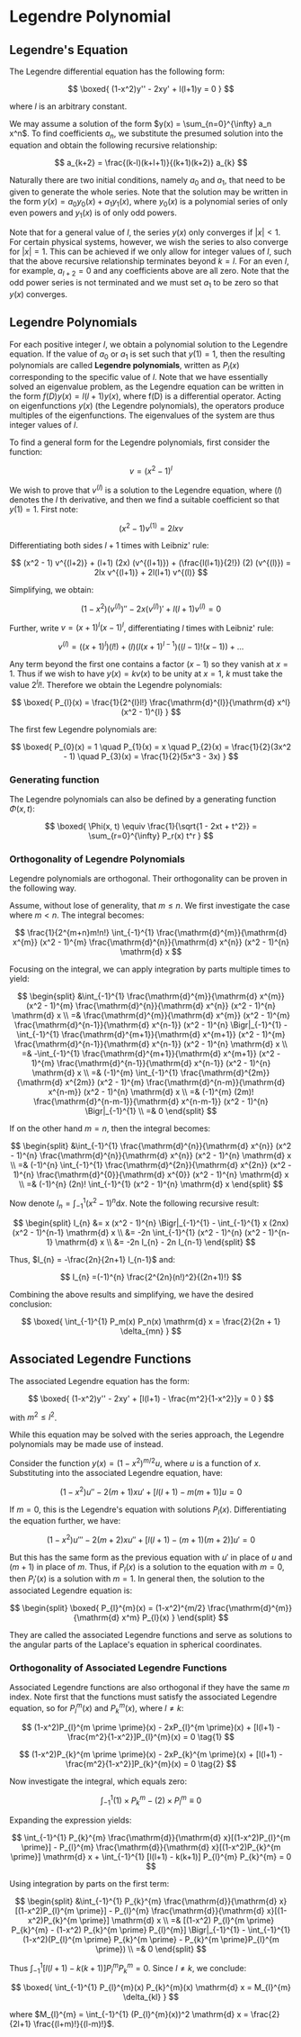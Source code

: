 # Legendre Polynomial

## Legendre's Equation

The Legendre differential equation has the following form:

$$
\boxed{
(1-x^2)y'' - 2xy' + l(l+1)y = 0
}
$$

where $l$ is an arbitrary constant.

We may assume a solution of the form $y(x) = \sum_{n=0}^{\infty} a_n x^n$. To find coefficients $a_n$, we substitute the presumed solution into the equation and obtain the following recursive relationship:

$$
a_{k+2} = \frac{(k-l)(k+l+1)}{(k+1)(k+2)} a_{k}
$$

Naturally there are two initial conditions, namely $a_0$ and $a_1$, that need to be given to generate the whole series. Note that the solution may be written in the form $y(x) = a_0 y_0(x) + a_1 y_1(x)$, where $y_0(x)$ is a polynomial series of only even powers and $y_1(x)$ is of only odd powers.

Note that for a general value of $l$, the series $y(x)$ only converges if $\lvert x \rvert < 1$. For certain physical systems, however, we wish the series to also converge for $\lvert x \rvert = 1$. This can be achieved if we only allow for integer values of $l$, such that the above recursive relationship terminates beyond $k=l$. For an even $l$, for example, $a_{l+2} = 0$ and any coefficients above are all zero. Note that the odd power series is not terminated and we must set $a_1$ to be zero so that $y(x)$ converges.

## Legendre Polynomials

For each positive integer $l$, we obtain a polynomial solution to the Legendre equation. If the value of $a_0$ or $a_1$ is set such that $y(1) = 1$, then the resulting polynomials are called **Legendre polynomials**, written as $P_{l}(x)$ corresponding to the specific value of $l$. Note that we have essentially solved an eigenvalue problem, as the Legendre equation can be written in the form $f(D)y(x) = l(l+1)y(x)$, where f(D) is a differential operator. Acting on eigenfunctions $y(x)$ (the Legendre polynomials), the operators produce multiples of the eigenfunctions. The eigenvalues of the system are thus integer values of $l$.

To find a general form for the Legendre polynomials, first consider the function:

$$
v = (x^2 - 1)^l
$$

We wish to prove that $v^{(l)}$ is a solution to the Legendre equation, where $(l)$ denotes the $l$ th derivative, and then we find a suitable coefficient so that $y(1) = 1$. First note:

$$
(x^2 - 1) v^{(1)} = 2lxv
$$

Differentiating both sides $l+1$ times with Leibniz\' rule:

$$
(x^2 - 1) v^{(l+2)} + (l+1) (2x) (v^{(l+1)}) + (\frac{l(l+1)}{2!}) (2) (v^{(l)}) = 2lx v^{(l+1)} + 2l(l+1) v^{(l)}
$$

Simplifying, we obtain:

$$
(1-x^2) (v^{(l)})'' - 2x (v^{(l)})' + l(l+1) v^{(l)} = 0
$$

Further, write $v = (x+1)^{l} (x-1)^{l}$, differentiating $l$ times with Leibniz\' rule:

$$
v^{(l)} = ((x+1)^{l}) (l!) + (l)(l(x+1)^{l-1})((l-1)!(x-1)) + ...
$$

Any term beyond the first one contains a factor $(x-1)$ so they vanish at $x = 1$. Thus if we wish to have $y(x) = kv(x)$ to be unity at $x = 1$, $k$ must take the value $2^{l}l!$. Therefore we obtain the Legendre polynomials:

$$
\boxed{
P_{l}(x) = \frac{1}{2^{l}l!} \frac{\mathrm{d}^{l}}{\mathrm{d} x^l} (x^2 - 1)^{l}
}
$$

The first few Legendre polynomials are:

$$
\boxed{
P_{0}(x) = 1 \quad P_{1}(x) = x \quad P_{2}(x) = \frac{1}{2}(3x^2 - 1) \quad P_{3}(x) = \frac{1}{2}(5x^3 - 3x)
}
$$

### Generating function

The Legendre polynomials can also be defined by a generating function $\Phi(x, t)$:

$$
\boxed{
\Phi(x, t) \equiv \frac{1}{\sqrt{1 - 2xt + t^2}} = \sum_{r=0}^{\infty} P_r(x) t^r
}
$$

### Orthogonality of Legendre Polynomials

Legendre polynomials are orthogonal. Their orthogonality can be proven in the following way.

Assume, without lose of generality, that $m \leq n$. We first investigate the case where $m<n$. The integral becomes:

$$
\frac{1}{2^{m+n}m!n!} \int_{-1}^{1} \frac{\mathrm{d}^{m}}{\mathrm{d} x^{m}} (x^2 - 1)^{m} \frac{\mathrm{d}^{n}}{\mathrm{d} x^{n}} (x^2 - 1)^{n} \mathrm{d} x
$$

Focusing on the integral, we can apply integration by parts multiple times to yield:

$$
\begin{split}
&\int_{-1}^{1} \frac{\mathrm{d}^{m}}{\mathrm{d} x^{m}} (x^2 - 1)^{m} \frac{\mathrm{d}^{n}}{\mathrm{d} x^{n}} (x^2 - 1)^{n} \mathrm{d} x \\
=& \frac{\mathrm{d}^{m}}{\mathrm{d} x^{m}} (x^2 - 1)^{m} \frac{\mathrm{d}^{n-1}}{\mathrm{d} x^{n-1}} (x^2 - 1)^{n} \Bigr|_{-1}^{1} - \int_{-1}^{1} \frac{\mathrm{d}^{m+1}}{\mathrm{d} x^{m+1}} (x^2 - 1)^{m} \frac{\mathrm{d}^{n-1}}{\mathrm{d} x^{n-1}} (x^2 - 1)^{n} \mathrm{d} x \\
=& -\int_{-1}^{1} \frac{\mathrm{d}^{m+1}}{\mathrm{d} x^{m+1}} (x^2 - 1)^{m} \frac{\mathrm{d}^{n-1}}{\mathrm{d} x^{n-1}} (x^2 - 1)^{n} \mathrm{d} x \\
=& (-1)^{m} \int_{-1}^{1} \frac{\mathrm{d}^{2m}}{\mathrm{d} x^{2m}} (x^2 - 1)^{m} \frac{\mathrm{d}^{n-m}}{\mathrm{d} x^{n-m}} (x^2 - 1)^{n} \mathrm{d} x \\
=& (-1)^{m} (2m)! \frac{\mathrm{d}^{n-m-1}}{\mathrm{d} x^{n-m-1}} (x^2 - 1)^{n} \Bigr|_{-1}^{1} \\
=& 0
\end{split}
$$

If on the other hand $m=n$, then the integral becomes:

$$
\begin{split}
&\int_{-1}^{1} \frac{\mathrm{d}^{n}}{\mathrm{d} x^{n}} (x^2 - 1)^{n} \frac{\mathrm{d}^{n}}{\mathrm{d} x^{n}} (x^2 - 1)^{n} \mathrm{d} x \\
=& (-1)^{n} \int_{-1}^{1} \frac{\mathrm{d}^{2n}}{\mathrm{d} x^{2n}} (x^2 - 1)^{n} \frac{\mathrm{d}^{0}}{\mathrm{d} x^{0}} (x^2 - 1)^{n} \mathrm{d} x \\
=& (-1)^{n} (2n)! \int_{-1}^{1} (x^2 - 1)^{n} \mathrm{d} x
\end{split}
$$

Now denote $I_{n} = \int_{-1}^{1} (x^2 - 1)^{n} \mathrm{d} x$. Note the following recursive result:

$$
\begin{split}
I_{n} &= x (x^2 - 1)^{n} \Bigr|_{-1}^{1} - \int_{-1}^{1} x (2nx) (x^2 - 1)^{n-1} \mathrm{d} x \\
    &= -2n \int_{-1}^{1} (x^2 - 1)^{n} (x^2 - 1)^{n-1} \mathrm{d} x \\
    &= -2n I_{n} - 2n I_{n-1}
\end{split}
$$

Thus, $I_{n} = -\frac{2n}{2n+1} I_{n-1}$ and:

$$
I_{n} =(-1)^{n} \frac{2^{2n}(n!)^2}{(2n+1)!}
$$

Combining the above results and simplifying, we have the desired conclusion:

$$
\boxed{
\int_{-1}^{1} P_m(x) P_n(x) \mathrm{d} x = \frac{2}{2n + 1} \delta_{mn}
}
$$

## Associated Legendre Functions

The associated Legendre equation has the form:

$$
\boxed{
(1-x^2)y'' - 2xy' + [l(l+1) - \frac{m^2}{1-x^2}]y = 0
}
$$

with $m^2 \leq l^2$.

While this equation may be solved with the series approach, the Legendre polynomials may be made use of instead.

Consider the function $y(x) = (1-x^2)^{m/2} u$, where $u$ is a function of $x$. Substituting into the associated Legendre equation, have:

$$
(1-x^2)u'' - 2(m+1)xu' + [l(l+1) - m(m+1)]u = 0
$$

If $m = 0$, this is the Legendre\'s equation with solutions $P_{l}(x)$. Differentiating the equation further, we have:

$$
(1-x^2)u''' - 2(m+2)xu'' + [l(l+1) - (m+1)(m+2)]u' = 0
$$

But this has the same form as the previous equation with $u'$ in place of $u$ and $(m+1)$ in place of $m$. Thus, if $P_{l}(x)$ is a solution to the equation with $m = 0$, then $P_{l}'(x)$ is a solution with $m = 1$. In general then, the solution to the associated Legendre equation is:

$$
\begin{split}
\boxed{
P_{l}^{m}(x) = (1-x^2)^{m/2} \frac{\mathrm{d}^{m}}{\mathrm{d} x^m} P_{l}(x)
}
\end{split}
$$

They are called the associated Legendre functions and serve as solutions to the angular parts of the Laplace\'s equation in spherical coordinates.

### Orthogonality of Associated Legendre Functions

Associated Legendre functions are also orthogonal if they have the same $m$ index. Note first that the functions must satisfy the associated Legendre equation, so for $P_{l}^{m}(x)$ and $P_{k}^{m}(x)$, where $l \ne k$:

$$
(1-x^2)P_{l}^{m \prime \prime}(x) - 2xP_{l}^{m \prime}(x) + [l(l+1) - \frac{m^2}{1-x^2}]P_{l}^{m}(x) = 0
\tag{1}
$$

$$
(1-x^2)P_{k}^{m \prime \prime}(x) - 2xP_{k}^{m \prime}(x) + [l(l+1) - \frac{m^2}{1-x^2}]P_{k}^{m}(x) = 0
\tag{2}
$$

Now investigate the integral, which equals zero:

$$
\int_{-1}^{1} (1) \times P_{k}^{m} - (2) \times P_{l}^{m} \equiv 0
$$

Expanding the expression yields:

$$
\int_{-1}^{1} P_{k}^{m} \frac{\mathrm{d}}{\mathrm{d} x}[(1-x^2)P_{l}^{m \prime}] - P_{l}^{m} \frac{\mathrm{d}}{\mathrm{d} x}[(1-x^2)P_{k}^{m \prime}] \mathrm{d} x + \int_{-1}^{1} [l(l+1) - k(k+1)] P_{l}^{m} P_{k}^{m} = 0
$$

Using integration by parts on the first term:

$$
\begin{split}
&\int_{-1}^{1} P_{k}^{m} \frac{\mathrm{d}}{\mathrm{d} x}[(1-x^2)P_{l}^{m \prime}] - P_{l}^{m} \frac{\mathrm{d}}{\mathrm{d} x}[(1-x^2)P_{k}^{m \prime}] \mathrm{d} x \\
=& [(1-x^2) P_{l}^{m \prime} P_{k}^{m} - (1-x^2) P_{k}^{m \prime} P_{l}^{m}] \Bigr|_{-1}^{1} - \int_{-1}^{1} (1-x^2)(P_{l}^{m \prime} P_{k}^{m \prime} - P_{k}^{m \prime}P_{l}^{m \prime}) \\
=& 0
\end{split}
$$

Thus $\int_{-1}^{1} [l(l+1) - k(k+1)] P_{l}^{m} P_{k}^{m} = 0$. Since $l \ne k$, we conclude:

$$
\boxed{
\int_{-1}^{1} P_{l}^{m}(x) P_{k}^{m}(x) \mathrm{d} x = M_{l}^{m} \delta_{kl}
}
$$

where $M_{l}^{m} = \int_{-1}^{1} (P_{l}^{m}(x))^2 \mathrm{d} x = \frac{2}{2l+1} \frac{(l+m)!}{(l-m)!}$.
